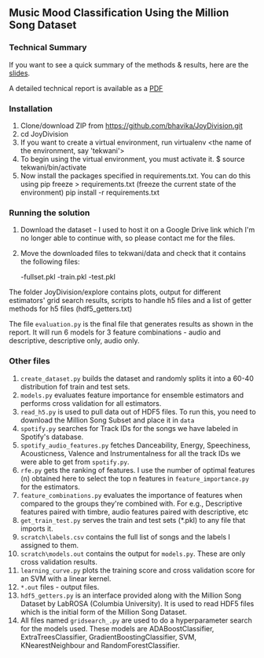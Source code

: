 ## Music Mood Classification Using the Million Song Dataset


### Technical Summary 

If you want to see a quick summary of the methods & results, here are the [slides](http://bit.do/joydiv). 

A detailed technical report is available as a [PDF](https://github.com/bhavika/JoyDivision/blob/master/report/report.pdf)


### Installation

1. Clone/download ZIP from https://github.com/bhavika/JoyDivision.git
2. cd JoyDivision
3. If you want to create a virtual environment, run virtualenv <the name of the environment, say 'tekwani'>
4. To begin using the virtual environment, you must activate it.
   $ source tekwani/bin/activate
5. Now install the packages specified in requirements.txt. You can do this using
   pip freeze > requirements.txt (freeze the current state of the environment)
   pip install -r requirements.txt


### Running the solution

1. Download the dataset - I used to host it on a Google Drive link which I'm no longer able to continue with, so please contact me for the files. 

2. Move the downloaded files to tekwani/data and check that it contains the following files:

    -fullset.pkl
    -train.pkl
    -test.pkl

The folder JoyDivision/explore contains plots, output for different estimators' grid search results, scripts to handle h5 files and a list of getter methods 
for h5 files (hdf5_getters.txt)

The file `evaluation.py` is the final file that generates results as shown in the report. 
It will run 6 models for 3 feature combinations - audio and descriptive, descriptive only, audio only.


### Other files

1. `create_dataset.py` builds the dataset and randomly splits it into a 60-40 distribution fof train and test sets.
2. `models.py` evaluates feature importance for ensemble estimators and performs cross validation for all estimators.
3. `read_h5.py` is used to pull data out of HDF5 files. To run this, you need to download the Million Song Subset and place it in `data`
4. `spotify.py` searches for Track IDs for the songs we have labeled in Spotify's database.
5. `spotify_audio_features.py` fetches Danceability, Energy, Speechiness, Acousticness, Valence and Instrumentalness for all the track IDs we were able to get from 
    `spotify.py`. 
6. `rfe.py` gets the ranking of features. I use the number of optimal features (n) obtained here to select the top n features in `feature_importance.py` for the estimators.
7. `feature_combinations.py` evaluates the importance of features when compared to the groups they're combined with. For e.g., Descriptive features paired with timbre, 
    audio features paired with descriptive, etc
8. `get_train_test.py` serves the train and test sets (*.pkl) to any file that imports it.
7. `scratch\labels.csv` contains the full list of songs and the labels I assigned to them. 
8. `scratch\models.out` contains the output for `models.py`. These are only cross validation results. 
9. `learning_curve.py` plots the training score and cross validation score for an SVM with a linear kernel.
10. `*.out` files - output files. 
11. `hdf5_getters.py` is an interface provided along with the Million Song Dataset by LabROSA (Columbia University). It is used to read HDF5 files which is the initial
    form of the Million Song Dataset.
12. All files named `gridsearch_.py` are used to do a hyperparameter search for the models used. These models are ADABoostClassifier, ExtraTreesClassifier, 
    GradientBoostingClassifier, SVM, KNearestNeighbour and RandomForestClassifier.


